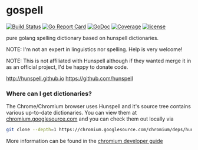 # gospell
[![Build Status](https://travis-ci.org/client9/gospell.svg?branch=master)](https://travis-ci.org/client9/gospell) [![Go Report Card](http://goreportcard.com/badge/client9/gospell)](http://goreportcard.com/report/client9/gospell) [![GoDoc](https://godoc.org/github.com/client9/gospell?status.svg)](https://godoc.org/github.com/client9/gospell) [![Coverage](http://gocover.io/_badge/github.com/client9/gospell)](http://gocover.io/github.com/client9/gospell) [![license](https://img.shields.io/badge/license-MIT-blue.svg?style=flat)](https://raw.githubusercontent.com/client9/gospell/master/LICENSE)

pure golang spelling dictionary based on hunspell dictionaries.

NOTE: I'm not an expert in linguistics nor spelling.  Help is very
welcome!

NOTE: This is not affiliated with Hunspell although if they wanted
merge it in as an official project, I'd be happy to donate code.

http://hunspell.github.io
https://github.com/hunspell


### Where can I get dictionaries?

The Chrome/Chromium browser uses Hunspell and it's source tree
contains various up-to-date dictionaries.  You can view them at
[chromium.googlesource.com](https://chromium.googlesource.com/chromium/deps/hunspell_dictionaries/+/master)
and you can check them out locally via

```bash
git clone --depth=1 https://chromium.googlesource.com/chromium/deps/hunspell_dictionaries
```

More information can be found in the [chromium developer guide](https://www.chromium.org/developers/how-tos/editing-the-spell-checking-dictionaries)
